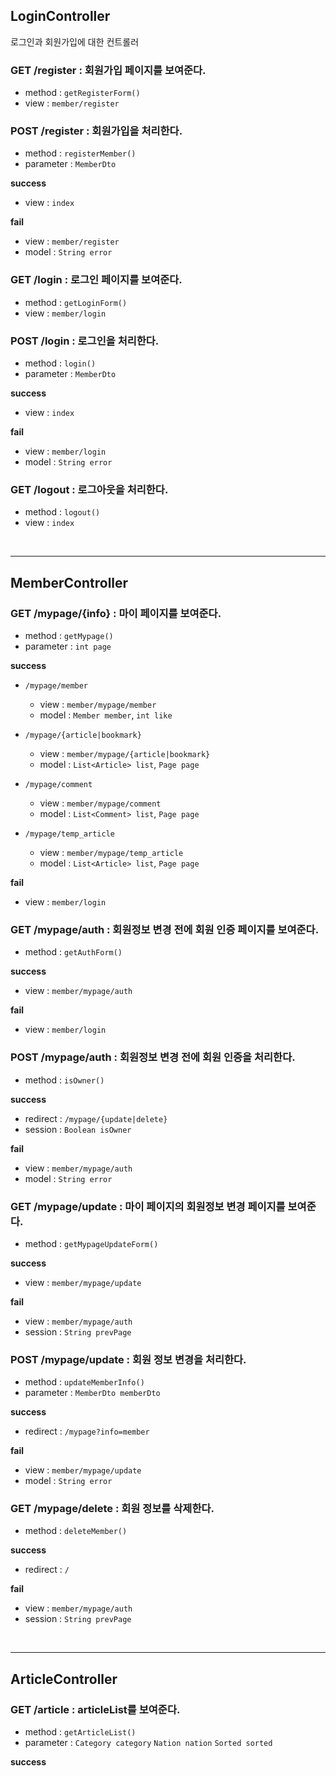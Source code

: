 ## LoginController

로그인과 회원가입에 대한 컨트롤러

### GET /register : 회원가입 페이지를 보여준다.

- method    : `getRegisterForm()`
- view		: `member/register`

### POST /register : 회원가입을 처리한다.

- method       		: `registerMember()`
- parameter 		: `MemberDto`

**success**

- view 			: `index`

**fail**

- view			: `member/register`
- model			: `String error`

### GET /login : 로그인 페이지를 보여준다.

- method       		: `getLoginForm()`
- view 				: `member/login`

### POST /login : 로그인을 처리한다.

- method       		: `login()`
- parameter 		: `MemberDto`

**success**
- view			: `index`

**fail**				
- view			: `member/login`
- model			: `String error`

### GET /logout : 로그아웃을 처리한다.

- method       		: `logout()`
- view				: `index`

<br><hr>

## MemberController

### GET /mypage/{info} : 마이 페이지를 보여준다.

- method       	: `getMypage()`
- parameter			: `int page`

**success**

- `/mypage/member`
  - view			: `member/mypage/member`
  - model			: `Member member`, `int like`

- `/mypage/{article|bookmark}`
  - view			: `member/mypage/{article|bookmark}`
  - model			: `List<Article> list`, `Page page` 

- `/mypage/comment`
  - view			: `member/mypage/comment`
  - model			: `List<Comment> list`, `Page page`

- `/mypage/temp_article`
  - view			: `member/mypage/temp_article`
  - model			: `List<Article> list`, `Page page`
  
**fail**

- view			: `member/login`
  
### GET /mypage/auth : 회원정보 변경 전에 회원 인증 페이지를 보여준다.

- method		: `getAuthForm()`

**success**

- view          : `member/mypage/auth`

**fail**

- view          : `member/login`

### POST /mypage/auth : 회원정보 변경 전에 회원 인증을 처리한다.

- method        : `isOwner()`

**success**

- redirect      : `/mypage/{update|delete}`
- session		: `Boolean isOwner`

**fail**

- view          : `member/mypage/auth`
- model			: `String error`

### GET /mypage/update : 마이 페이지의 회원정보 변경 페이지를 보여준다.

- method       		: `getMypageUpdateForm()`

**success**	

- view              : `member/mypage/update`

**fail**

- view	        	: `member/mypage/auth`
- session			: `String prevPage`

### POST /mypage/update : 회원 정보 변경을 처리한다. 

- method       		: `updateMemberInfo()`
- parameter 		: `MemberDto memberDto`

**success**

- redirect      	: `/mypage?info=member`


**fail**

- view      		: `member/mypage/update`
- model				: `String error`

### GET /mypage/delete : 회원 정보를 삭제한다.

- method			: `deleteMember()`

**success**

- redirect			: `/`

**fail**

- view				: `member/mypage/auth`
- session			: `String prevPage`

<br><hr>

## ArticleController

### GET /article 	: articleList를 보여준다.

- method 			: `getArticleList()`
- parameter			: `Category category` `Nation nation` `Sorted sorted`

**success**
